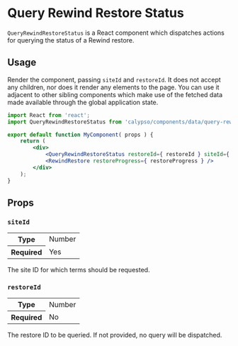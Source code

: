 # Query Rewind Restore Status

`QueryRewindRestoreStatus` is a React component which dispatches actions for querying the status of a Rewind restore.

## Usage

Render the component, passing `siteId` and `restoreId`. It does not accept any children, nor does it render any elements to the page. You can use it adjacent to other sibling components which make use of the fetched data made available through the global application state.

```jsx
import React from 'react';
import QueryRewindRestoreStatus from 'calypso/components/data/query-rewind-restore-status';

export default function MyComponent( props ) {
	return (
		<div>
			<QueryRewindRestoreStatus restoreId={ restoreId } siteId={ siteId } />
			<RewindRestore restoreProgress={ restoreProgress } />
		</div>
	);
}
```

## Props

### `siteId`

<table>
	<tr><th>Type</th><td>Number</td></tr>
	<tr><th>Required</th><td>Yes</td></tr>
</table>

The site ID for which terms should be requested.

### `restoreId`

<table>
	<tr><th>Type</th><td>Number</td></tr>
	<tr><th>Required</th><td>No</td></tr>
</table>

The restore ID to be queried. If not provided, no query will be dispatched.

